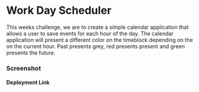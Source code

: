 # Work Day Scheduler

This weeks challenge, we are to create a simple calendar application that allows a user to save events for each hour of the day. The calendar application will present a different color on the timeblock depending on the on the current hour. Past presents grey, red presents present and green presents the future.


### Screenshot

#### Deployment Link
